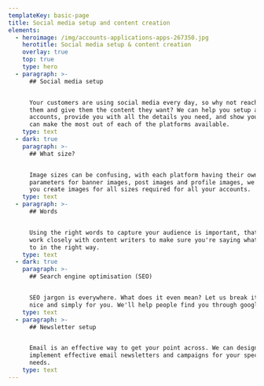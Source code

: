 ```yaml
---
templateKey: basic-page
title: Social media setup and content creation
elements:
  - heroimage: /img/accounts-applications-apps-267350.jpg
    herotitle: Social media setup & content creation
    overlay: true
    top: true
    type: hero
  - paragraph: >-
      ## Social media setup


      Your customers are using social media every day, so why not reach out to
      them and give them the content they want? We can help you setup all your
      accounts, provide you with all the details you need, and show you how you
      can make the most out of each of the platforms available.
    type: text
  - dark: true
    paragraph: >-
      ## What size?


      Image sizes can be confusing, with each platform having their own
      parameters for banner images, post images and profile images, we can help
      you create images for all sizes required for all your accounts.
    type: text
  - paragraph: >-
      ## Words


      Using the right words to capture your audience is important, that's why we
      work closely with content writers to make sure you're saying what you need
      to in the right way.
    type: text
  - dark: true
    paragraph: >-
      ## Search engine optimisation (SEO)


      SEO jargon is everywhere. What does it even mean? Let us break it down
      nice and simply for you. We'll help people find you through google search.
    type: text
  - paragraph: >-
      ## Newsletter setup


      Email is an effective way to get your point across. We can design and
      implement effective email newsletters and campaigns for your specific
      needs.
    type: text
---
```



